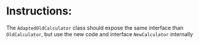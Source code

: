 # Instructions:

The `AdaptedOldCalculator` class should expose the same interface than `OldCalculator`, but use the new code and interface `NewCalculator` internally
